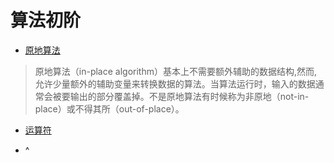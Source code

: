 # 算法初阶

+ [原地算法](https://zh.wikipedia.org/wiki/%E5%8E%9F%E5%9C%B0%E7%AE%97%E6%B3%95)
> 原地算法（in-place algorithm）基本上不需要额外辅助的数据结构,然而,允许少量额外的辅助变量来转换数据的算法。当算法运行时，输入的数据通常会被要输出的部分覆盖掉。不是原地算法有时候称为非原地（not-in-place）或不得其所（out-of-place）。 

+ [运算符](https://developer.mozilla.org/zh-CN/docs/Web/JavaScript/Guide/Expressions_and_Operators)

+ ^